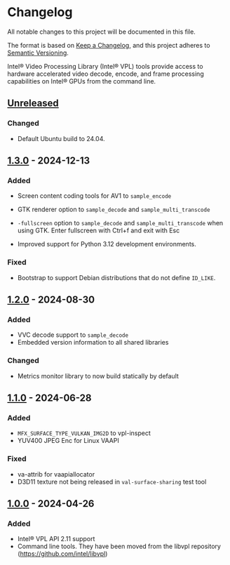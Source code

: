 # Changelog
All notable changes to this project will be documented in this file.

The format is based on [Keep a Changelog](https://keepachangelog.com/en/1.0.0/),
and this project adheres to [Semantic Versioning](https://semver.org/spec/v2.0.0.html).

Intel® Video Processing Library (Intel® VPL) tools provide access to hardware
accelerated video decode, encode, and frame processing capabilities on Intel®
GPUs from the command line.

## [Unreleased]

### Changed
- Default Ubuntu build to 24.04.

## [1.3.0] - 2024-12-13

### Added
- Screen content coding tools for AV1 to `sample_encode`

- GTK renderer option to `sample_decode` and `sample_multi_transcode`
- `-fullscreen` option to `sample_decode` and `sample_multi_transcode` when
  using GTK.  Enter fullscreen with Ctrl+f and exit with Esc

- Improved support for Python 3.12 development environments.

### Fixed
- Bootstrap to support Debian distributions that do not define `ID_LIKE`.

## [1.2.0] - 2024-08-30

### Added
- VVC decode support to `sample_decode`
- Embedded version information to all shared libraries

### Changed
- Metrics monitor library to now build statically by default

## [1.1.0] - 2024-06-28

### Added
- `MFX_SURFACE_TYPE_VULKAN_IMG2D` to vpl-inspect
- YUV400 JPEG Enc for Linux VAAPI

### Fixed
- va-attrib for vaapiallocator
- D3D11 texture not being released in `val-surface-sharing` test tool

## [1.0.0] - 2024-04-26

### Added
- Intel® VPL API 2.11 support
- Command line tools. They have been moved from the libvpl repository
  (https://github.com/intel/libvpl)


[Unreleased]: https://github.com/intel/libvpl/compare/v1.3.0...HEAD
[1.3.0]: https://github.com/intel/libvpl/compare/v1.2.0...v1.3.0
[1.2.0]: https://github.com/intel/libvpl/compare/v1.1.0...v1.2.0
[1.1.0]: https://github.com/intel/libvpl/compare/v1.0.0...v1.1.0
[1.0.0]: https://github.com/intel/libvpl/releases/tag/v1.0.0
